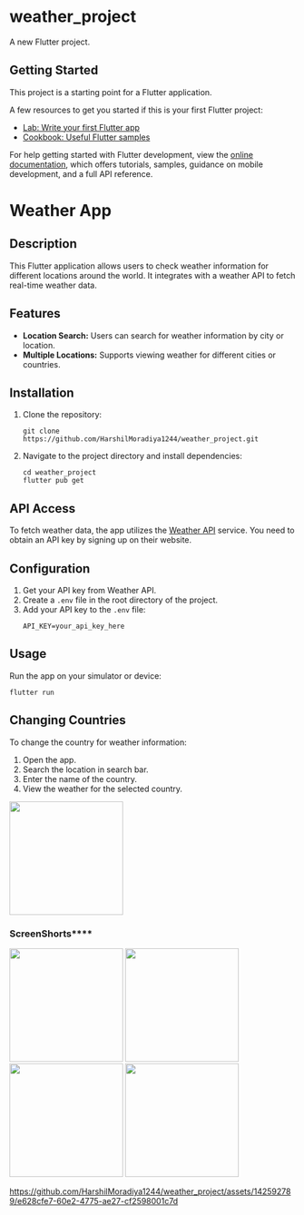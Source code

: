 # weather_project

A new Flutter project.

## Getting Started

This project is a starting point for a Flutter application.

A few resources to get you started if this is your first Flutter project:

- [Lab: Write your first Flutter app](https://docs.flutter.dev/get-started/codelab)
- [Cookbook: Useful Flutter samples](https://docs.flutter.dev/cookbook)

For help getting started with Flutter development, view the
[online documentation](https://docs.flutter.dev/), which offers tutorials,
samples, guidance on mobile development, and a full API reference.

# Weather App

## Description
This Flutter application allows users to check weather information for different locations around the world. It integrates with a weather API to fetch real-time weather data.

## Features
- **Location Search:** Users can search for weather information by city or location.
- **Multiple Locations:** Supports viewing weather for different cities or countries.


## Installation
1. Clone the repository:
   ```
   git clone https://github.com/HarshilMoradiya1244/weather_project.git
   ```
2. Navigate to the project directory and install dependencies:
   ```
   cd weather_project
   flutter pub get
   ```

## API Access
To fetch weather data, the app utilizes the [Weather API](https://weatherapi.com/) service. You need to obtain an API key by signing up on their website.

## Configuration
1. Get your API key from Weather API.
2. Create a `.env` file in the root directory of the project.
3. Add your API key to the `.env` file:
   ```
   API_KEY=your_api_key_here
   ```

## Usage
Run the app on your simulator or device:
   ```
   flutter run
   ```

## Changing Countries
To change the country for weather information:
1. Open the app.
2. Search the location in search bar.
3. Enter the name of the country.
4. View the weather for the selected country.




<a href="https://drive.google.com/file/d/1v6gk7xxP2J0_9KO3ASvEerR3KwY7ScjE/view?usp=sharing"> <img src="https://github.com/HarshilMoradiya1244/weather_project/assets/142592789/f41e8f8f-04d7-44cd-8ab1-d9adb15028f5" height ="200" width="200"></a>

### ScreenShorts****

<p>
  <img src="https://github.com/HarshilMoradiya1244/weather_project/assets/142592789/b2962480-8fe5-4e73-ac30-8dd1d94c9dfa",height="1000"width="200">
  <img src="https://github.com/HarshilMoradiya1244/weather_project/assets/142592789/024c9d09-9d73-4ed6-928b-3a5b9b2472be",height="1000"width="200">
  <img src="https://github.com/HarshilMoradiya1244/weather_project/assets/142592789/146f3e3b-caa2-4f5c-9e5e-fe0148582283",height="1000"width="200">
  <img src="https://github.com/HarshilMoradiya1244/weather_project/assets/142592789/5dfdf316-de05-42fd-b819-e1245c28b41b",height="1000"width="200">
</p>


https://github.com/HarshilMoradiya1244/weather_project/assets/142592789/e628cfe7-60e2-4775-ae27-cf2598001c7d

